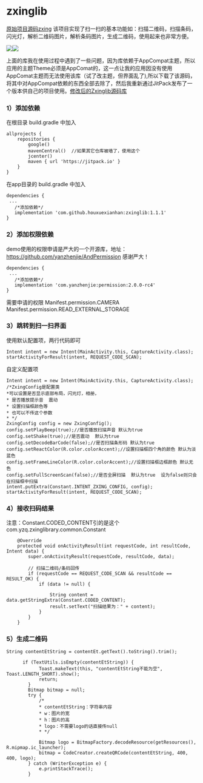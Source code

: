 # zxinglib
[原始项目源码zxing](https://github.com/yuzhiqiang1993/zxing) 
该项目实现了扫一扫的基本功能如：扫描二维码，扫描条码，闪光灯，解析二维码图片，解析条码图片，生成二维码，使用起来也非常方便。

![](https://github.com/yuzhiqiang1993/zxing/raw/master/img/scanTm.gif)![](https://github.com/yuzhiqiang1993/zxing/raw/master/img/scanEwm.gif)

上面的库我在使用过程中遇到了一些问题，因为库依赖于AppCompat主题，所以应用的主题Theme必须是AppComat的，这一点让我的应用因没有使用AppComat主题而无法使用该库（试了改主题，但界面乱了),所以下载了该源码，将其中对AppCompat依赖的东西全部去除了，然后我重新通过JitPack发布了一个版本供自己的项目使用。[修改后的Zxinglib源码库](https://github.com/houxuexianhan/zxinglib)
### 1）添加依赖
在根目录 build.gradle 中加入
```
allprojects {
    repositories {
        google()
        mavenCentral()  //如果其它仓库被墙了，使用这个
        jcenter()
        maven { url 'https://jitpack.io' }
    }
}
```
在app目录的 build.gradle 中加入

```
dependencies {
 ...   
   /*添加依赖*/
   implementation 'com.github.houxuexianhan:zxinglib:1.1.1'
}

```
### 2）添加权限依赖
demo使用的权限申请是严大的一个开源库，地址：https://github.com/yanzhenjie/AndPermission 感谢严大！
```
dependencies {
 ...   
   /*添加依赖*/
   implementation 'com.yanzhenjie:permission:2.0.0-rc4'
}
```
需要申请的权限
Manifest.permission.CAMERA
Manifest.permission.READ_EXTERNAL_STORAGE
### 3）跳转到扫一扫界面
使用默认配置项，两行代码即可

```
Intent intent = new Intent(MainActivity.this, CaptureActivity.class);
startActivityForResult(intent, REQUEST_CODE_SCAN);
```
自定义配置项

```
Intent intent = new Intent(MainActivity.this, CaptureActivity.class);
/*ZxingConfig是配置类
*可以设置是否显示底部布局，闪光灯，相册，
* 是否播放提示音  震动
* 设置扫描框颜色等
* 也可以不传这个参数
* */
ZxingConfig config = new ZxingConfig();
config.setPlayBeep(true);//是否播放扫描声音 默认为true
config.setShake(true);//是否震动  默认为true
config.setDecodeBarCode(false);//是否扫描条形码 默认为true
config.setReactColor(R.color.colorAccent);//设置扫描框四个角的颜色 默认为淡蓝色
config.setFrameLineColor(R.color.colorAccent);//设置扫描框边框颜色 默认无色
config.setFullScreenScan(false);//是否全屏扫描  默认为true  设为false则只会在扫描框中扫描
intent.putExtra(Constant.INTENT_ZXING_CONFIG, config);
startActivityForResult(intent, REQUEST_CODE_SCAN);
```
### 4）接收扫码结果
注意：Constant.CODED_CONTENT引的是这个com.yzq.zxinglibrary.common.Constant
```
    @Override
    protected void onActivityResult(int requestCode, int resultCode, Intent data) {
        super.onActivityResult(requestCode, resultCode, data);

        // 扫描二维码/条码回传
        if (requestCode == REQUEST_CODE_SCAN && resultCode == RESULT_OK) {
            if (data != null) {

                String content = data.getStringExtra(Constant.CODED_CONTENT);
                result.setText("扫描结果为：" + content);
            }
        }
    }
```
### 5）生成二维码

```
String contentEtString = contentEt.getText().toString().trim();
                
      if (TextUtils.isEmpty(contentEtString)) {
            Toast.makeText(this, "contentEtString不能为空", Toast.LENGTH_SHORT).show();
            return;
        }
        Bitmap bitmap = null;
        try {
            /*
            * contentEtString：字符串内容
            * w：图片的宽
            * h：图片的高
            * logo：不需要logo的话直接传null
            * */

            Bitmap logo = BitmapFactory.decodeResource(getResources(), R.mipmap.ic_launcher);
            bitmap = CodeCreator.createQRCode(contentEtString, 400, 400, logo);
        } catch (WriterException e) {
            e.printStackTrace();
        }
```
